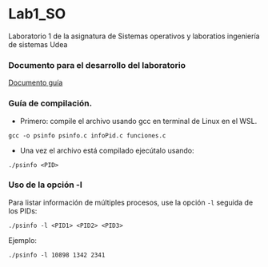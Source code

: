 # Lab1_SO
Laboratorio 1 de la asignatura de Sistemas operativos y laboratios ingeniería de sistemas Udea

### Documento para el desarrollo del laboratorio
[Documento guía](https://docs.google.com/document/d/1rEcxJF22PGmmgD_FsE3m_aYGj9yiaK6nIYqVizMqr_Q/edit?tab=t.0#heading=h.69exl28wgcl9)

### Guía de compilación.

- Primero: compile el archivo usando gcc en terminal de Linux en el WSL.

```
gcc -o psinfo psinfo.c infoPid.c funciones.c
```

- Una vez el archivo está compilado ejecútalo usando:
```
./psinfo <PID>
```

### Uso de la opción -l

Para listar información de múltiples procesos, use la opción `-l` seguida de los PIDs:
```
./psinfo -l <PID1> <PID2> <PID3>
```

Ejemplo:
```
./psinfo -l 10898 1342 2341
```